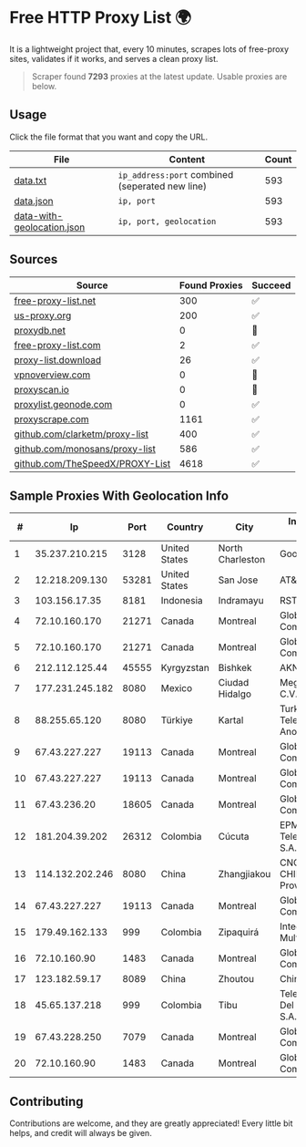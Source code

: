 
# Free HTTP Proxy List 🌍

It is a lightweight project that, every 10 minutes, scrapes lots of free-proxy sites, validates if it works, and serves a clean proxy list.


> Scraper found **7293** proxies at the latest update. Usable proxies are below.

## Usage

Click the file format that you want and copy the URL.


|File|Content|Count|
|----|-------|-----|
|[data.txt](https://raw.githubusercontent.com/themiralay/Proxy-List-World/master/data.txt)|`ip_address:port` combined (seperated new line)|593|
|[data.json](https://raw.githubusercontent.com/themiralay/Proxy-List-World/master/data.json)|`ip, port`|593|
|[data-with-geolocation.json](https://raw.githubusercontent.com/themiralay/Proxy-List-World/master/data-with-geolocation.json)|`ip, port, geolocation`|593|

## Sources

|Source|Found Proxies|Succeed|
|------|-------------|-------|
|[free-proxy-list.net](https://free-proxy-list.net)|300|✅|
|[us-proxy.org](https://www.us-proxy.org)|200|✅|
|[proxydb.net](http://proxydb.net)|0|🚫|
|[free-proxy-list.com](https://free-proxy-list.com/?page=&port=&type%5B%5D=http&type%5B%5D=https&up_time=0&search=Search)|2|✅|
|[proxy-list.download](https://www.proxy-list.download/HTTP)|26|✅|
|[vpnoverview.com](https://vpnoverview.com/privacy/anonymous-browsing/free-proxy-servers)|0|🚫|
|[proxyscan.io](https://www.proxyscan.io)|0|🚫|
|[proxylist.geonode.com](https://proxylist.geonode.com/api/proxy-list?limit=300&page=1&sort_by=lastChecked&sort_type=desc&protocols=http,https)|0|✅|
|[proxyscrape.com](https://api.proxyscrape.com/v2/?request=displayproxies&protocol=http&timeout=10000&country=all&ssl=all&anonymity=all)|1161|✅|
|[github.com/clarketm/proxy-list](https://raw.githubusercontent.com/clarketm/proxy-list/master/proxy-list-raw.txt)|400|✅|
|[github.com/monosans/proxy-list](https://raw.githubusercontent.com/monosans/proxy-list/main/proxies/http.txt)|586|✅|
|[github.com/TheSpeedX/PROXY-List](https://raw.githubusercontent.com/TheSpeedX/PROXY-List/master/http.txt)|4618|✅|


## Sample Proxies With Geolocation Info

|#|Ip|Port|Country|City|Internet Service Provider|
|-|--|----|-------|----|-------------------------|
|1|35.237.210.215|3128|United States|North Charleston|Google LLC|
|2|12.218.209.130|53281|United States|San Jose|AT&T Services, Inc.|
|3|103.156.17.35|8181|Indonesia|Indramayu|RSTNET|
|4|72.10.160.170|21271|Canada|Montreal|GloboTech Communications|
|5|72.10.160.170|21271|Canada|Montreal|GloboTech Communications|
|6|212.112.125.44|45555|Kyrgyzstan|Bishkek|AKNET Ltd.|
|7|177.231.245.182|8080|Mexico|Ciudad Hidalgo|Mega Cable, S.A. de C.V.|
|8|88.255.65.120|8080|Türkiye|Kartal|Turk Telekomunikasyon Anonim Sirketi|
|9|67.43.227.227|19113|Canada|Montreal|GloboTech Communications|
|10|67.43.227.227|19113|Canada|Montreal|GloboTech Communications|
|11|67.43.236.20|18605|Canada|Montreal|GloboTech Communications|
|12|181.204.39.202|26312|Colombia|Cúcuta|EPM Telecomunicaciones S.A. E.S.P.|
|13|114.132.202.246|8080|China|Zhangjiakou|CNC Group CHINA169 Hebei Province network|
|14|67.43.227.227|19113|Canada|Montreal|GloboTech Communications|
|15|179.49.162.133|999|Colombia|Zipaquirá|Integra Multisolutions|
|16|72.10.160.90|1483|Canada|Montreal|GloboTech Communications|
|17|123.182.59.17|8089|China|Zhoutou|China Telecom|
|18|45.65.137.218|999|Colombia|Tibu|Telecomunicaciones Del Catatumbo S.A.S|
|19|67.43.228.250|7079|Canada|Montreal|GloboTech Communications|
|20|72.10.160.90|1483|Canada|Montreal|GloboTech Communications|



## Contributing

Contributions are welcome, and they are greatly appreciated! Every
little bit helps, and credit will always be given.

